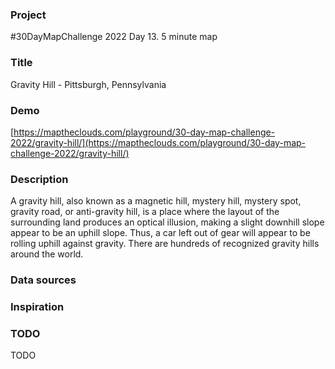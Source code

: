 ### Project

#30DayMapChallenge 2022 Day 13. 5 minute map

### Title

Gravity Hill - Pittsburgh, Pennsylvania

### Demo

[https://maptheclouds.com/playground/30-day-map-challenge-2022/gravity-hill/](https://maptheclouds.com/playground/30-day-map-challenge-2022/gravity-hill/)

### Description

A gravity hill, also known as a magnetic hill, mystery hill, mystery spot, gravity road, or anti-gravity hill, is a place where the layout of the surrounding land produces an optical illusion, making a slight downhill slope appear to be an uphill slope. Thus, a car left out of gear will appear to be rolling uphill against gravity. There are hundreds of recognized gravity hills around the world.

### Data sources

### Inspiration

### TODO

TODO
